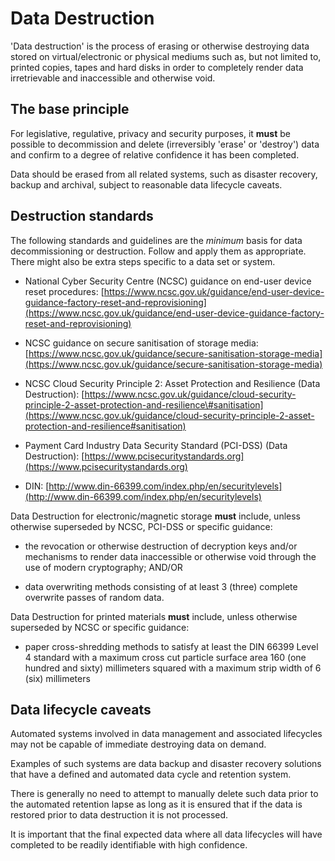 # Data Destruction

'Data destruction' is the process of erasing or otherwise destroying data stored on virtual/electronic or physical mediums such as, but not limited to, printed copies, tapes and hard disks in order to completely render data irretrievable and inaccessible and otherwise void.

## The base principle

For legislative, regulative, privacy and security purposes, it **must** be possible to decommission and delete \(irreversibly 'erase' or 'destroy'\) data and confirm to a degree of relative confidence it has been completed.

Data should be erased from all related systems, such as disaster recovery, backup and archival, subject to reasonable data lifecycle caveats.

## Destruction standards

The following standards and guidelines are the *minimum* basis for data decommissioning or destruction. Follow and apply them as appropriate. There might also be extra steps specific to a data set or system.

-   National Cyber Security Centre \(NCSC\) guidance on end-user device reset procedures: [https://www.ncsc.gov.uk/guidance/end-user-device-guidance-factory-reset-and-reprovisioning](https://www.ncsc.gov.uk/guidance/end-user-device-guidance-factory-reset-and-reprovisioning)

-   NCSC guidance on secure sanitisation of storage media: [https://www.ncsc.gov.uk/guidance/secure-sanitisation-storage-media](https://www.ncsc.gov.uk/guidance/secure-sanitisation-storage-media)

-   NCSC Cloud Security Principle 2: Asset Protection and Resilience \(Data Destruction\): [https://www.ncsc.gov.uk/guidance/cloud-security-principle-2-asset-protection-and-resilience\#sanitisation](https://www.ncsc.gov.uk/guidance/cloud-security-principle-2-asset-protection-and-resilience#sanitisation)

-   Payment Card Industry Data Security Standard \(PCI-DSS\) \(Data Destruction\): [https://www.pcisecuritystandards.org](https://www.pcisecuritystandards.org)

-   DIN: [http://www.din-66399.com/index.php/en/securitylevels](http://www.din-66399.com/index.php/en/securitylevels)


Data Destruction for electronic/magnetic storage **must** include, unless otherwise superseded by NCSC, PCI-DSS or specific guidance:

-   the revocation or otherwise destruction of decryption keys and/or mechanisms to render data inaccessible or otherwise void through the use of modern cryptography; AND/OR

-   data overwriting methods consisting of at least 3 \(three\) complete overwrite passes of random data.


Data Destruction for printed materials **must** include, unless otherwise superseded by NCSC or specific guidance:

-   paper cross-shredding methods to satisfy at least the DIN 66399 Level 4 standard with a maximum cross cut particle surface area 160 \(one hundred and sixty\) millimeters squared with a maximum strip width of 6 \(six\) millimeters


## Data lifecycle caveats

Automated systems involved in data management and associated lifecycles may not be capable of immediate destroying data on demand.

Examples of such systems are data backup and disaster recovery solutions that have a defined and automated data cycle and retention system.

There is generally no need to attempt to manually delete such data prior to the automated retention lapse as long as it is ensured that if the data is restored prior to data destruction it is not processed.

It is important that the final expected data where all data lifecycles will have completed to be readily identifiable with high confidence.

